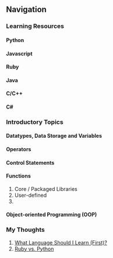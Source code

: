 ## Navigation

### Learning Resources

#### Python

#### Javascript

#### Ruby

#### Java

#### C/C++

#### C#

### Introductory Topics

#### Datatypes, Data Storage and Variables

#### Operators

#### Control Statements

#### Functions
1. Core / Packaged Libraries
2. User-defined
3. 

#### Object-oriented Programming (OOP)

### My Thoughts

1.  [What Language Should I Learn (First)?](https://AnneoftheArk.github.io/my_thoughts/What_language.html)
2.  [Ruby vs. Python](https://AnneoftheArk.github.io/my_thoughts/RubyvPython.html)
